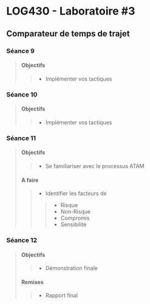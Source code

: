 # LOG430 - Laboratoire #3
## Comparateur de temps de trajet

  
### Séance 9
>#### Objectifs
>>- Implémenter vos tactiques
### Séance 10
>#### Objectifs
>>- Implémenter vos tactiques

### Séance 11
> #### Objectifs
>>- Se familiariser avec le processus ATAM
>#### A faire
>>- Identifier les facteurs de 
  >>>- Risque
  >>>- Non-Risque
  >>>- Compromis
  >>>- Sensibilité
### Séance 12
>#### Objectifs
>>- Démonstration finale
>#### Remises
>>- Rapport final
